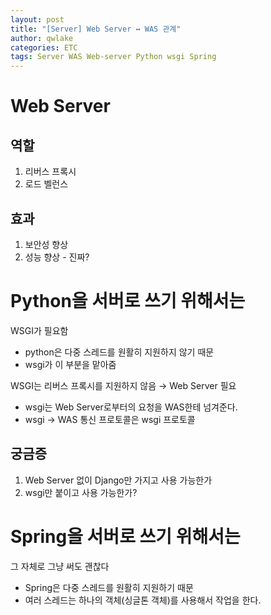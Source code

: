 ```yaml
---
layout: post
title: "[Server] Web Server ↔ WAS 관계"
author: qwlake
categories: ETC
tags: Server WAS Web-server Python wsgi Spring
---
```


# Web Server

## 역할

1. 리버스 프록시
2. 로드 벨런스

## 효과

1. 보안성 향상
2. 성능 향상 - 진짜?

# Python을 서버로 쓰기 위해서는

WSGI가 필요함

- python은 다중 스레드를 원활히 지원하지 않기 때문
- wsgi가 이 부분을 맡아줌

WSGI는 리버스 프록시를 지원하지 않음 → Web Server 필요

- wsgi는 Web Server로부터의 요청을 WAS한테 넘겨준다.
- wsgi → WAS 통신 프로토콜은 wsgi 프로토콜

## 궁금증

1. Web Server 없이 Django만 가지고 사용 가능한가
2. wsgi만 붙이고 사용 가능한가?

# Spring을 서버로 쓰기 위해서는

그 자체로 그냥 써도 괜찮다

- Spring은 다중 스레드를 원활히 지원하기 때문
- 여러 스레드는 하나의 객체(싱글톤 객체)를 사용해서 작업을 한다.